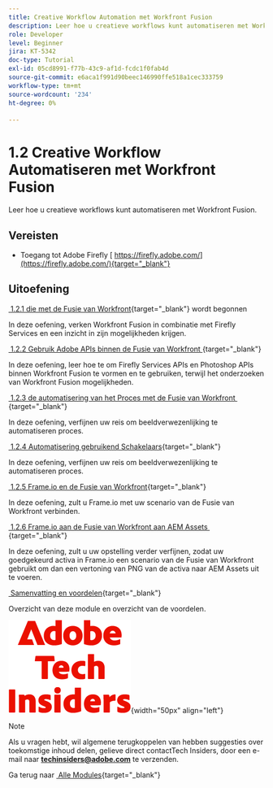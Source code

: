 ```yaml
---
title: Creative Workflow Automation met Workfront Fusion
description: Leer hoe u creatieve workflows kunt automatiseren met Workfront Fusion
role: Developer
level: Beginner
jira: KT-5342
doc-type: Tutorial
exl-id: 05cd8991-f77b-43c9-af1d-fcdc1f0fab4d
source-git-commit: e6aca1f991d90beec146990ffe518a1cec333759
workflow-type: tm+mt
source-wordcount: '234'
ht-degree: 0%

---
```


# 1.2 Creative Workflow Automatiseren met Workfront Fusion

Leer hoe u creatieve workflows kunt automatiseren met Workfront Fusion.

## Vereisten

- Toegang tot Adobe Firefly [&#x200B; https://firefly.adobe.com/](https://firefly.adobe.com/){target="_blank"}

## Uitoefening

[&#x200B; 1.2.1 die met de Fusie van Workfront &#x200B;](./ex1.md){target="_blank"} wordt begonnen

In deze oefening, verken Workfront Fusion in combinatie met Firefly Services en een inzicht in zijn mogelijkheden krijgen.

[&#x200B; 1.2.2 Gebruik Adobe APIs binnen de Fusie van Workfront &#x200B;](./ex2.md){target="_blank"}

In deze oefening, leer hoe te om Firefly Services APIs en Photoshop APIs binnen Workfront Fusion te vormen en te gebruiken, terwijl het onderzoeken van Workfront Fusion mogelijkheden.

[&#x200B; 1.2.3 de automatisering van het Proces met de Fusie van Workfront &#x200B;](./ex3.md){target="_blank"}

In deze oefening, verfijnen uw reis om beeldverwezenlijking te automatiseren proces.

[&#x200B; 1.2.4 Automatisering gebruikend Schakelaars &#x200B;](./ex4.md){target="_blank"}

In deze oefening, verfijnen uw reis om beeldverwezenlijking te automatiseren proces.

[&#x200B; 1.2.5 Frame.io en de Fusie van Workfront &#x200B;](./ex5.md){target="_blank"}

In deze oefening, zult u Frame.io met uw scenario van de Fusie van Workfront verbinden.

[&#x200B; 1.2.6 Frame.io aan de Fusie van Workfront aan AEM Assets &#x200B;](./ex6.md){target="_blank"}

In deze oefening, zult u uw opstelling verder verfijnen, zodat uw goedgekeurd activa in Frame.io een scenario van de Fusie van Workfront gebruikt om dan een vertoning van PNG van de activa naar AEM Assets uit te voeren.

[&#x200B; Samenvatting en voordelen &#x200B;](./summary.md){target="_blank"}

Overzicht van deze module en overzicht van de voordelen.

![&#x200B; Indexen van de Tech &#x200B;](./../../../assets/images/techinsiders.png){width="50px" align="left"}

>[!NOTE]
>
>Als u vragen hebt, wil algemene terugkoppelen van hebben suggesties over toekomstige inhoud delen, gelieve direct contactTech Insiders, door een e-mail naar **techinsiders@adobe.com** te verzenden.

Ga terug naar [&#x200B; Alle Modules &#x200B;](../../../overview.md){target="_blank"}
